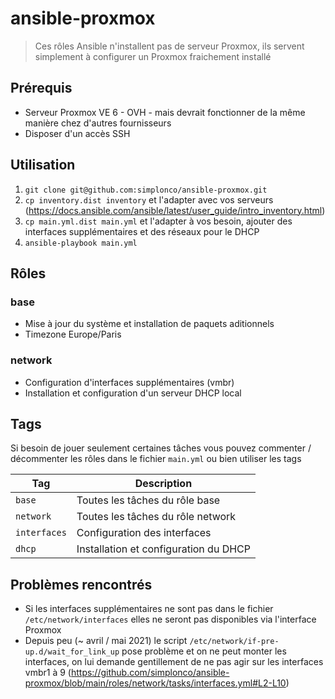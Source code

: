 # ansible-proxmox

> Ces rôles Ansible n'installent pas de serveur Proxmox, ils servent simplement à configurer un Proxmox fraichement installé

## Prérequis

* Serveur Proxmox VE 6 - OVH - mais devrait fonctionner de la même manière chez d'autres fournisseurs
* Disposer d'un accès SSH

## Utilisation

1. `git clone git@github.com:simplonco/ansible-proxmox.git`
2. `cp inventory.dist inventory` et l'adapter avec vos serveurs (https://docs.ansible.com/ansible/latest/user_guide/intro_inventory.html)
3. `cp main.yml.dist main.yml` et l'adapter à vos besoin, ajouter des interfaces supplémentaires et des réseaux pour le DHCP
4. `ansible-playbook main.yml`

## Rôles

### base

* Mise à jour du système et installation de paquets aditionnels
* Timezone Europe/Paris

### network

* Configuration d'interfaces supplémentaires (vmbr)
* Installation et configuration d'un serveur DHCP local

## Tags

Si besoin de jouer seulement certaines tâches vous pouvez commenter / décommenter les rôles dans le fichier `main.yml` ou bien utiliser les tags

| Tag | Description |
| --- | ----------- |
| `base` | Toutes les tâches du rôle base |
| `network` | Toutes les tâches du rôle network |
| `interfaces` | Configuration des interfaces |
| `dhcp` | Installation et configuration du DHCP |

## Problèmes rencontrés

* Si les interfaces supplémentaires ne sont pas dans le fichier `/etc/network/interfaces` elles ne seront pas disponibles via l'interface Proxmox
* Depuis peu (~ avril / mai 2021) le script `/etc/network/if-pre-up.d/wait_for_link_up` pose problème et on ne peut monter les interfaces, on lui demande gentillement de ne pas agir sur les interfaces vmbr1 à 9 (https://github.com/simplonco/ansible-proxmox/blob/main/roles/network/tasks/interfaces.yml#L2-L10) 
